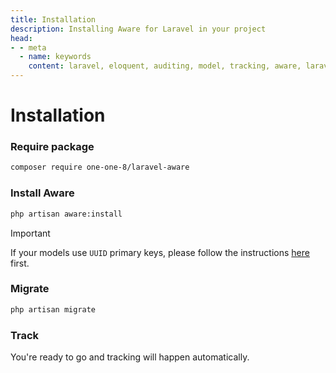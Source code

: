 ```yaml
---
title: Installation
description: Installing Aware for Laravel in your project
head:
- - meta
  - name: keywords
    content: laravel, eloquent, auditing, model, tracking, aware, laravel aware installation
---
```


# Installation

### Require package

```bash
composer require one-one-8/laravel-aware
```

### Install Aware

```bash
php artisan aware:install
```

> [!IMPORTANT]
> If your models use `UUID` primary keys, please follow the instructions [here](/setup/uuid-models) first.

### Migrate

```bash
php artisan migrate
```

### Track

You're ready to go and tracking will happen automatically.
